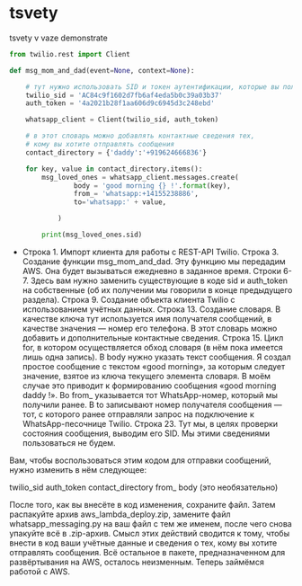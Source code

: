 # tsvety
tsvety v vaze demonstrate

```python
from twilio.rest import Client

def msg_mom_and_dad(event=None, context=None):

    # тут нужно использовать SID и токен аутентификации, которые вы получили на Twilio
    twilio_sid = 'AC84c9f1602d7fb6af4eda5b0c39a03b37'
    auth_token = '4a2021b28f1aa606d9c6945d3c248ebd'

    whatsapp_client = Client(twilio_sid, auth_token)

    # в этот словарь можно добавлять контактные сведения тех,
    # кому вы хотите отправлять сообщения
    contact_directory = {'daddy':'+919624666836'}

    for key, value in contact_directory.items():
        msg_loved_ones = whatsapp_client.messages.create(
                body = 'good morning {} !'.format(key),
                from_= 'whatsapp:+14155238886',
                to='whatsapp:' + value,

            )

        print(msg_loved_ones.sid)
```
- Строка 1. Импорт клиента для работы с REST-API Twilio.
Строка 3. Создание функции msg_mom_and_dad. Эту функцию мы передадим AWS. Она будет вызываться ежедневно в заданное время.
Строки 6-7. Здесь вам нужно заменить существующие в коде sid и auth_token на собственные (об их получении мы говорили в конце предыдущего раздела).
Строка 9. Создание объекта клиента Twilio с использованием учётных данных.
Строка 13. Создание словаря. В качестве ключа тут используется имя получателя сообщений, в качестве значения — номер его телефона. В этот словарь можно добавить и дополнительные контактные сведения.
Строка 15. Цикл for, в котором осуществляется обход словаря (в нём пока имеется лишь одна запись). В body нужно указать текст сообщения. Я создал простое сообщение с текстом «good morning», за которым следует значение, взятое из ключа текущего элемента словаря. В моём случае это приводит к формированию сообщения «good morning daddy !». Во from_ указывается тот WhatsApp-номер, который мы получили ранее. В to записывают номер получателя сообщения — тот, с которого ранее отправляли запрос на подключение к WhatsApp-песочнице Twilio.
Строка 23. Тут мы, в целях проверки состояния сообщения, выводим его SID. Мы этими сведениями пользоваться не будем.

Вам, чтобы воспользоваться этим кодом для отправки сообщений, нужно изменить в нём следующее:

twilio_sid
auth_token
contact_directory
from_
body (это необязательно)

После того, как вы внесёте в код изменения, сохраните файл. Затем распакуйте архив aws_lambda_deploy.zip, замените файл whatsapp_messaging.py на ваш файл с тем же именем, после чего снова упакуйте всё в .zip-архив. Смысл этих действий сводится к тому, чтобы внести в код ваши учётные данные и сведения о тех, кому вы хотите отправлять сообщения. Всё остальное в пакете, предназначенном для развёртывания на AWS, осталось неизменным. Теперь займёмся работой с AWS.
